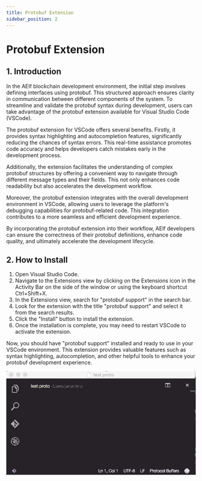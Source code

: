 ```yaml
---
title: Protobuf Extension
sidebar_position: 2
---
```


# Protobuf Extension

## 1. Introduction


In the AElf blockchain development environment, the initial step involves defining interfaces using protobuf. 
This structured approach ensures clarity in communication between different components of the system. To streamline and 
validate the protobuf syntax during development, users can take advantage of the protobuf extension available for Visual 
Studio Code (VSCode).

The protobuf extension for VSCode offers several benefits. Firstly, it provides syntax highlighting and autocompletion 
features, significantly reducing the chances of syntax errors. This real-time assistance promotes code accuracy and 
helps developers catch mistakes early in the development process.

Additionally, the extension facilitates the understanding of complex protobuf structures by offering a convenient way 
to navigate through different message types and their fields. This not only enhances code readability but also 
accelerates the development workflow.

Moreover, the protobuf extension integrates with the overall development environment in VSCode, allowing users to 
leverage the platform's debugging capabilities for protobuf-related code. This integration contributes to a more 
seamless and efficient development experience.

By incorporating the protobuf extension into their workflow, AElf developers can ensure the correctness of their 
protobuf definitions, enhance code quality, and ultimately accelerate the development lifecycle.

## 2. How to Install

1. Open Visual Studio Code.
2. Navigate to the Extensions view by clicking on the Extensions icon in the Activity Bar on the side of the window or 
using the keyboard shortcut Ctrl+Shift+X.
3. In the Extensions view, search for "protobuf support" in the search bar.
4. Look for the extension with the title "protobuf support" and select it from the search results.
5. Click the "Install" button to install the extension.
6. Once the installation is complete, you may need to restart VSCode to activate the extension.

Now, you should have "protobuf support" installed and ready to use in your VSCode environment. This extension provides 
valuable features such as syntax highlighting, autocompletion, and other helpful tools to enhance your protobuf 
development experience.

![extension](protobuf-extension.gif)